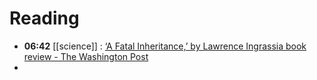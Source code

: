 # Reading
- **06:42** [[science]] : [‘A Fatal Inheritance,’ by Lawrence Ingrassia book review - The Washington Post](https://www.washingtonpost.com/books/2024/05/12/a-fatal-inheritance-book-review/ "‘A Fatal Inheritance,’ by Lawrence Ingrassia book review - The Washington Post")
-